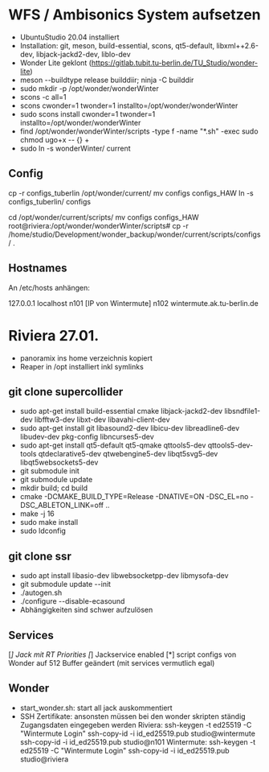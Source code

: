 # WFS / Ambisonics System aufsetzen
- UbuntuStudio 20.04 installiert
- Installation: git, meson, build-essential, scons, qt5-default, libxml++2.6-dev, libjack-jackd2-dev, liblo-dev
- Wonder Lite geklont (https://gitlab.tubit.tu-berlin.de/TU_Studio/wonder-lite)
- meson --buildtype release builddiir; ninja -C builddir
- sudo mkdir -p /opt/wonder/wonderWinter
- scons -c all=1
- scons cwonder=1 twonder=1 installto=/opt/wonder/wonderWinter
- sudo scons install cwonder=1 twonder=1 installto=/opt/wonder/wonderWinter
- find /opt/wonder/wonderWinter/scripts -type f -name "*.sh" -exec sudo chmod ugo+x -- {} +
- sudo ln -s wonderWinter/ current

## Config
cp -r configs_tuberlin /opt/wonder/current/
mv configs configs_HAW
ln -s configs_tuberlin/ configs

cd /opt/wonder/current/scripts/
mv configs configs_HAW
root@riviera:/opt/wonder/wonderWinter/scripts# cp -r /home/studio/Development/wonder_backup/wonder/current/scripts/configs/ .

## Hostnames
An /etc/hosts anhängen:

127.0.0.1 localhost n101
[IP von Wintermute] n102 wintermute.ak.tu-berlin.de

# Riviera 27.01.
- panoramix ins home verzeichnis kopiert
- Reaper in /opt installiert inkl symlinks

## git clone supercollider
- sudo apt-get install build-essential cmake libjack-jackd2-dev libsndfile1-dev libfftw3-dev libxt-dev libavahi-client-dev
- sudo apt-get install git libasound2-dev libicu-dev libreadline6-dev libudev-dev pkg-config libncurses5-dev
- sudo apt-get install qt5-default qt5-qmake qttools5-dev qttools5-dev-tools qtdeclarative5-dev qtwebengine5-dev libqt5svg5-dev libqt5websockets5-dev
- git submodule init
- git submodule update
- mkdir build; cd build
- cmake -DCMAKE_BUILD_TYPE=Release -DNATIVE=ON -DSC_EL=no -DSC_ABLETON_LINK=off ..
- make -j 16
- sudo make install
- sudo ldconfig

## git clone ssr
- sudo apt install libasio-dev libwebsocketpp-dev libmysofa-dev
- git submodule update --init
- ./autogen.sh
- ./configure --disable-ecasound
- Abhängigkeiten sind schwer aufzulösen

## Services
[*] Jack mit RT Priorities
[*] Jackservice enabled
[*] script configs von Wonder auf 512 Buffer geändert (mit services vermutlich egal)

## Wonder
- start_wonder.sh: start all jack auskommentiert
- SSH Zertifikate: ansonsten müssen bei den wonder skripten ständig Zugangsdaten eingegeben werden
	Riviera: 
	ssh-keygen -t ed25519 -C "Wintermute Login"
	ssh-copy-id -i id_ed25519.pub studio@wintermute
	ssh-copy-id -i id_ed25519.pub studio@n101
	Wintermute:
	ssh-keygen -t ed25519 -C "Wintermute Login"
	ssh-copy-id -i id_ed25519.pub studio@riviera